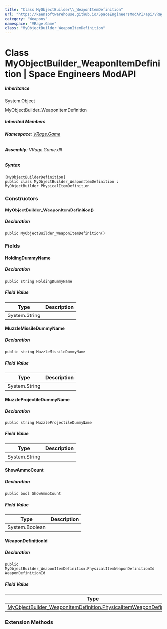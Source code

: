 ```yaml
---
title: "Class MyObjectBuilder\\_WeaponItemDefinition"
url: "https://keensoftwarehouse.github.io/SpaceEngineersModAPI/api/VRage.Game.MyObjectBuilder_WeaponItemDefinition.html"
category: "Weapons"
namespace: "VRage.Game"
class: "MyObjectBuilder_WeaponItemDefinition"
---
```


# Class MyObjectBuilder\_WeaponItemDefinition | Space Engineers ModAPI

##### Inheritance

System.Object

MyObjectBuilder\_WeaponItemDefinition

##### Inherited Members

###### **Namespace**: [VRage.Game](https://keensoftwarehouse.github.io/SpaceEngineersModAPI/api/VRage.Game.html)

###### **Assembly**: VRage.Game.dll

##### Syntax

```
[MyObjectBuilderDefinition]
public class MyObjectBuilder_WeaponItemDefinition : MyObjectBuilder_PhysicalItemDefinition
```

### Constructors

#### MyObjectBuilder\_WeaponItemDefinition()

##### Declaration

```
public MyObjectBuilder_WeaponItemDefinition()
```

### Fields

#### HoldingDummyName

##### Declaration

```
public string HoldingDummyName
```

##### Field Value

| Type | Description |
| --- | --- |
| System.String |     |

#### MuzzleMissileDummyName

##### Declaration

```
public string MuzzleMissileDummyName
```

##### Field Value

| Type | Description |
| --- | --- |
| System.String |     |

#### MuzzleProjectileDummyName

##### Declaration

```
public string MuzzleProjectileDummyName
```

##### Field Value

| Type | Description |
| --- | --- |
| System.String |     |

#### ShowAmmoCount

##### Declaration

```
public bool ShowAmmoCount
```

##### Field Value

| Type | Description |
| --- | --- |
| System.Boolean |     |

#### WeaponDefinitionId

##### Declaration

```
public MyObjectBuilder_WeaponItemDefinition.PhysicalItemWeaponDefinitionId WeaponDefinitionId
```

##### Field Value

| Type | Description |
| --- | --- |
| [MyObjectBuilder\_WeaponItemDefinition.PhysicalItemWeaponDefinitionId](https://keensoftwarehouse.github.io/SpaceEngineersModAPI/api/VRage.Game.MyObjectBuilder_WeaponItemDefinition.PhysicalItemWeaponDefinitionId.html) |     |

### Extension Methods
